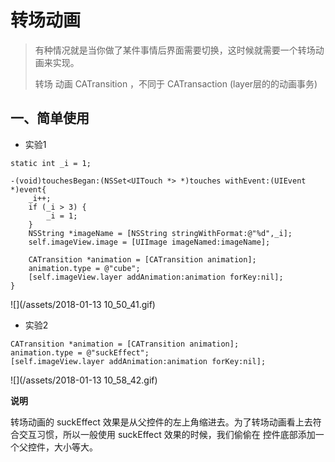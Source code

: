 # 转场动画

> 有种情况就是当你做了某件事情后界面需要切换，这时候就需要一个转场动画来实现。
>
> 转场 动画 CATransition ，不同于 CATransaction \(layer层的的动画事务\)





## 一、简单使用

* 实验1

```
static int _i = 1;

-(void)touchesBegan:(NSSet<UITouch *> *)touches withEvent:(UIEvent *)event{
    _i++;
    if (_i > 3) {
        _i = 1;
    }
    NSString *imageName = [NSString stringWithFormat:@"%d",_i];
    self.imageView.image = [UIImage imageNamed:imageName];
    
    CATransition *animation = [CATransition animation];
    animation.type = @"cube";
    [self.imageView.layer addAnimation:animation forKey:nil];
}
```



![](/assets/2018-01-13 10_50_41.gif)



* 实验2

```
CATransition *animation = [CATransition animation];
animation.type = @"suckEffect";
[self.imageView.layer addAnimation:animation forKey:nil];
```

![](/assets/2018-01-13 10_58_42.gif)

**说明**

转场动画的 suckEffect 效果是从父控件的左上角缩进去。为了转场动画看上去符合交互习惯，所以一般使用 suckEffect 效果的时候，我们偷偷在 控件底部添加一个父控件，大小等大。





